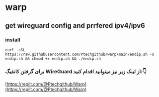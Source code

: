 # warp 
## get wireguard config and prrfered ipv4/ipv6

### install

```
curl -sSL https://raw.githubusercontent.com/Ptechgithub/warp/main/endip.sh -o endip.sh && chmod +x endip.sh && ./endip.sh
```


### برای گرفتن کانفیگ WireGuard  از لینک زیر نیز میتوانید اقدام کنید:👇 

[https://replit.com/@Ptechgithub/Warp](https://replit.com/@Ptechgithub/Warp)
